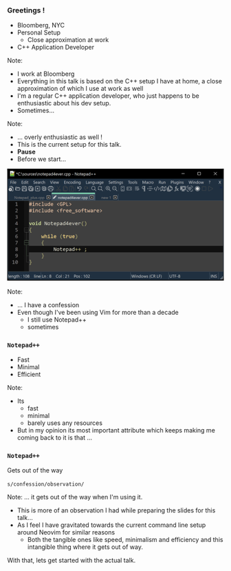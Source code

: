 <!-- .slide: data-background-image="slides/res/cppcon-bloomberg-dark-chapter-intro-1280x720.png" -->
### Greetings !

- Bloomberg, NYC
- Personal Setup
  - Close approximation at work
- C++ Application Developer

Note:
- I work at Bloomberg
- Everything in this talk is based on the C++ setup I have at home, a close
  approximation of which I use at work as well
- I'm a regular C++ application developer, who just happens to be enthusiastic
  about his dev setup.
- Sometimes...

<!-- next slide -->


<!-- .slide: data-background-image="slides/res/current-talk-setup-edited-1280x720.jpg" -->

Note:
- ... overly enthusiastic as well !
- This is the current setup for this talk.
- **Pause**
- Before we start...

<!-- next slide -->


<!-- .slide: data-background-image="slides/res/cppcon-bloomberg-dark-content-1280x720.png" -->
![Notepad++](slides/res/notepad4ever.png)

Note:
- ... I have a confession
- Even though I've been using Vim for more than a decade
  - I still use Notepad++
  - sometimes

<!-- next slide -->


<!-- .slide: data-background-image="slides/res/cppcon-bloomberg-dark-content-1280x720.png" -->
### `Notepad++`

-  Fast
-  Minimal
-  Efficient

Note:
- Its
  - fast
  - minimal
  - barely uses any resources
- But in my opinion its most important attribute which keeps making me coming
  back to it is that ...

<!-- next slide -->


<!-- .slide: data-background-image="slides/res/cppcon-bloomberg-dark-content-1280x720.png" -->
### `Notepad++`

Gets out of the way <!-- .element: class="r-fit-text" -->

`s/confession/observation/` <!-- .element: class="fragment" data-fragment-index="2" -->

Note:
... it gets out of the way when I'm using it.

- This is more of an observation I had while preparing the slides for this
  talk...
- As I feel I have gravitated towards the current command line setup around
  Neovim for similar reasons
  - Both the tangible ones like speed, minimalism and efficiency and this
    intangible thing where it gets out of way.

With that, lets get started with the actual talk.

<!-- next slide -->
